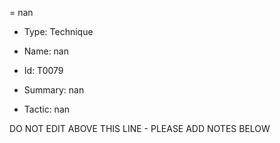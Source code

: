 = nan

* Type: Technique

* Name: nan

* Id: T0079

* Summary: nan

* Tactic: nan

DO NOT EDIT ABOVE THIS LINE - PLEASE ADD NOTES BELOW
